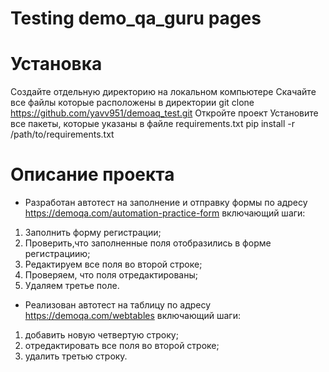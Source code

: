 # Testing demo_qa_guru pages

# Установка

Создайте отдельную директорию на локальном компьютере
Скачайте все файлы которые расположены в директории
git clone https://github.com/yavv951/demoaq_test.git
Откройте проект
Установите все пакеты, которые указаны в файле requirements.txt
pip install -r /path/to/requirements.txt

# Описание проекта

- Разработан автотест на заполнение и отправку формы по адресу https://demoqa.com/automation-practice-form 
включающий шаги: 
1. Заполнить форму регистрации;
2. Проверить,что заполненные поля отобразились в форме регистрациию;
3. Редактируем все поля во второй строке;
4. Проверяем, что поля отредактированы;
5. Удаляем третье поле.

- Реализован автотест на таблицу по адресу https://demoqa.com/webtables включающий шаги: 
1. добавить новую четвертую строку; 
2. отредактировать все поля во второй строке; 
3. удалить третью строку.